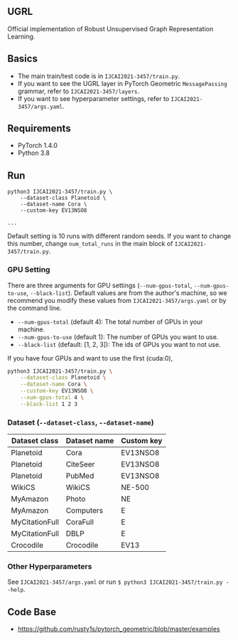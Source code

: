 ## UGRL
Official implementation of Robust Unsupervised Graph Representation Learning.

## Basics
- The main train/test code is in `IJCAI2021-3457/train.py`.
- If you want to see the UGRL layer in PyTorch Geometric `MessagePassing` grammar, refer to `IJCAI2021-3457/layers`.
- If you want to see hyperparameter settings, refer to `IJCAI2021-3457/args.yaml`.

## Requirements

  * PyTorch 1.4.0
  * Python 3.8
  
## Run

```text
python3 IJCAI2021-3457/train.py \
    --dataset-class Planetoid \
    --dataset-name Cora \
    --custom-key EV13NSO8
 
...

```

Default setting is 10 runs with different random seeds. If you want to change this number, change `num_total_runs` in the main block of `IJCAI2021-3457/train.py`.

### GPU Setting

There are three arguments for GPU settings (`--num-gpus-total`, `--num-gpus-to-use`, `--black-list`).
Default values are from the author's machine, so we recommend you modify these values from `IJCAI2021-3457/args.yaml` or by the command line.
- `--num-gpus-total` (default 4): The total number of GPUs in your machine.
- `--num-gpus-to-use` (default 1): The number of GPUs you want to use.
- `--black-list` (default: [1, 2, 3]): The ids of GPUs you want to not use.

If you have four GPUs and want to use the first (cuda:0),
```bash
python3 IJCAI2021-3457/train.py \
    --dataset-class Planetoid \
    --dataset-name Cora \
    --custom-key EV13NSO8 \
    --num-gpus-total 4 \
    --black-list 1 2 3
```

### Dataset (`--dataset-class`, `--dataset-name`)

| Dataset class   | Dataset name                  |Custom key    |
|-----------------|-------------------------------|--------------|
| Planetoid       | Cora                          |EV13NSO8      |
| Planetoid       | CiteSeer                      |EV13NSO8      |
| Planetoid       | PubMed                        |EV13NSO8      |
| WikiCS          | WikiCS                        |NE-500        |
| MyAmazon        | Photo                         |NE            |
| MyAmazon        | Computers                     |E             |
| MyCitationFull  | CoraFull                      |E             |
| MyCitationFull  | DBLP                          |E             |
| Crocodile       | Crocodile                     |EV13          |

### Other Hyperparameters

See `IJCAI2021-3457/args.yaml` or run `$ python3 IJCAI2021-3457/train.py --help`.

## Code Base
- https://github.com/rusty1s/pytorch_geometric/blob/master/examples 


